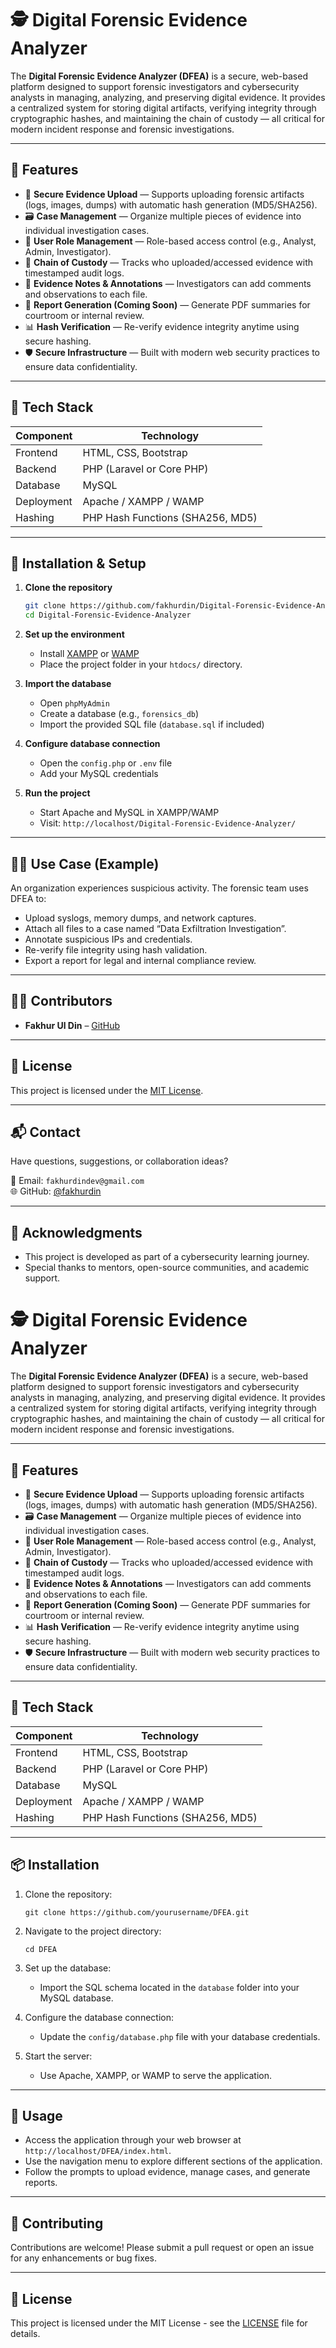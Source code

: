 # 🕵️ Digital Forensic Evidence Analyzer

The **Digital Forensic Evidence Analyzer (DFEA)** is a secure, web-based platform designed to support forensic investigators and cybersecurity analysts in managing, analyzing, and preserving digital evidence. It provides a centralized system for storing digital artifacts, verifying integrity through cryptographic hashes, and maintaining the chain of custody — all critical for modern incident response and forensic investigations.

---

## 🚀 Features

- 🔐 **Secure Evidence Upload** — Supports uploading forensic artifacts (logs, images, dumps) with automatic hash generation (MD5/SHA256).
- 🗃️ **Case Management** — Organize multiple pieces of evidence into individual investigation cases.
- 👥 **User Role Management** — Role-based access control (e.g., Analyst, Admin, Investigator).
- 🧾 **Chain of Custody** — Tracks who uploaded/accessed evidence with timestamped audit logs.
- 📎 **Evidence Notes & Annotations** — Investigators can add comments and observations to each file.
- 📄 **Report Generation (Coming Soon)** — Generate PDF summaries for courtroom or internal review.
- 📊 **Hash Verification** — Re-verify evidence integrity anytime using secure hashing.
- 🛡️ **Secure Infrastructure** — Built with modern web security practices to ensure data confidentiality.

---

## 🧰 Tech Stack

| Component        | Technology          |
|------------------|---------------------|
| Frontend         | HTML, CSS, Bootstrap |
| Backend          | PHP (Laravel or Core PHP) |
| Database         | MySQL               |
| Deployment       | Apache / XAMPP / WAMP |
| Hashing          | PHP Hash Functions (SHA256, MD5) |

---

## 🔧 Installation & Setup

1. **Clone the repository**  
   ```bash
   git clone https://github.com/fakhurdin/Digital-Forensic-Evidence-Analyzer.git
   cd Digital-Forensic-Evidence-Analyzer
   ```

2. **Set up the environment**  
   - Install [XAMPP](https://www.apachefriends.org/index.html) or [WAMP](https://www.wampserver.com/en/)
   - Place the project folder in your `htdocs/` directory.

3. **Import the database**  
   - Open `phpMyAdmin`
   - Create a database (e.g., `forensics_db`)
   - Import the provided SQL file (`database.sql` if included)

4. **Configure database connection**
   - Open the `config.php` or `.env` file
   - Add your MySQL credentials

5. **Run the project**
   - Start Apache and MySQL in XAMPP/WAMP
   - Visit: `http://localhost/Digital-Forensic-Evidence-Analyzer/`

---

## 👨‍💼 Use Case (Example)

An organization experiences suspicious activity. The forensic team uses DFEA to:
- Upload syslogs, memory dumps, and network captures.
- Attach all files to a case named “Data Exfiltration Investigation”.
- Annotate suspicious IPs and credentials.
- Re-verify file integrity using hash validation.
- Export a report for legal and internal compliance review.

---

## 🧑‍💻 Contributors

- **Fakhur Ul Din** – [GitHub](https://github.com/fakhurdin)

---

## 📄 License

This project is licensed under the [MIT License](LICENSE).

---

## 📬 Contact

Have questions, suggestions, or collaboration ideas?

📧 Email: `fakhurdindev@gmail.com`  
🌐 GitHub: [@fakhurdin](https://github.com/fakhurdin)

---

## 🙌 Acknowledgments

- This project is developed as part of a cybersecurity learning journey.
- Special thanks to mentors, open-source communities, and academic support.

# 🕵️ Digital Forensic Evidence Analyzer

The **Digital Forensic Evidence Analyzer (DFEA)** is a secure, web-based platform designed to support forensic investigators and cybersecurity analysts in managing, analyzing, and preserving digital evidence. It provides a centralized system for storing digital artifacts, verifying integrity through cryptographic hashes, and maintaining the chain of custody — all critical for modern incident response and forensic investigations.

---

## 🚀 Features

- 🔐 **Secure Evidence Upload** — Supports uploading forensic artifacts (logs, images, dumps) with automatic hash generation (MD5/SHA256).
- 🗃️ **Case Management** — Organize multiple pieces of evidence into individual investigation cases.
- 👥 **User Role Management** — Role-based access control (e.g., Analyst, Admin, Investigator).
- 🧾 **Chain of Custody** — Tracks who uploaded/accessed evidence with timestamped audit logs.
- 📎 **Evidence Notes & Annotations** — Investigators can add comments and observations to each file.
- 📄 **Report Generation (Coming Soon)** — Generate PDF summaries for courtroom or internal review.
- 📊 **Hash Verification** — Re-verify evidence integrity anytime using secure hashing.
- 🛡️ **Secure Infrastructure** — Built with modern web security practices to ensure data confidentiality.

---

## 🧰 Tech Stack

| Component        | Technology          |
|------------------|---------------------|
| Frontend         | HTML, CSS, Bootstrap |
| Backend          | PHP (Laravel or Core PHP) |
| Database         | MySQL               |
| Deployment       | Apache / XAMPP / WAMP |
| Hashing          | PHP Hash Functions (SHA256, MD5) |

---

## 📦 Installation

1. Clone the repository:
   ```
   git clone https://github.com/yourusername/DFEA.git
   ```
2. Navigate to the project directory:
   ```
   cd DFEA
   ```
3. Set up the database:
   - Import the SQL schema located in the `database` folder into your MySQL database.

4. Configure the database connection:
   - Update the `config/database.php` file with your database credentials.

5. Start the server:
   - Use Apache, XAMPP, or WAMP to serve the application.

---

## 📖 Usage

- Access the application through your web browser at `http://localhost/DFEA/index.html`.
- Use the navigation menu to explore different sections of the application.
- Follow the prompts to upload evidence, manage cases, and generate reports.

---

## 🤝 Contributing

Contributions are welcome! Please submit a pull request or open an issue for any enhancements or bug fixes.

---

## 📄 License

This project is licensed under the MIT License - see the [LICENSE](LICENSE) file for details.